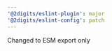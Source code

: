 ```yaml
---
'@2digits/eslint-plugin': major
'@2digits/eslint-config': patch
---
```


Changed to ESM export only
